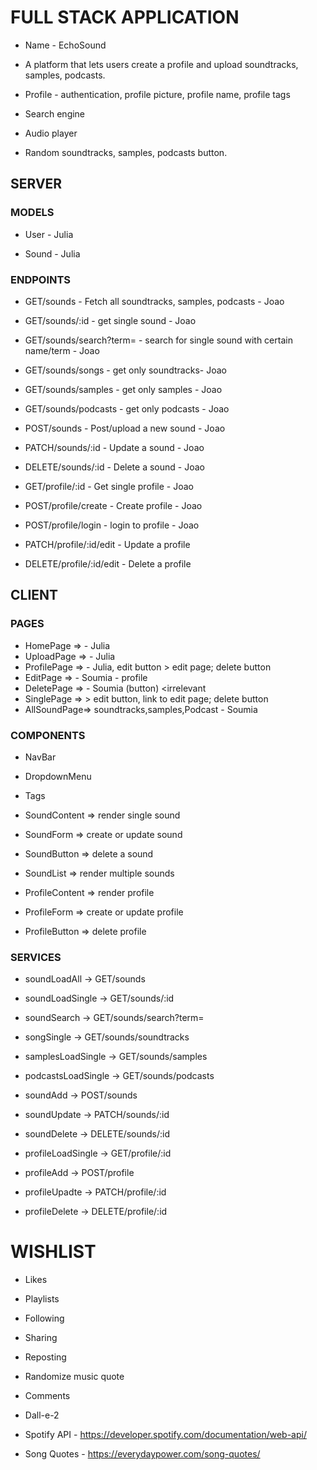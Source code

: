 # FULL STACK APPLICATION

- Name - EchoSound

- A platform that lets users create a profile and upload soundtracks, samples, podcasts.

- Profile - authentication, profile picture, profile name, profile tags
- Search engine
- Audio player
- Random soundtracks, samples, podcasts button.

## SERVER

### MODELS

- User - Julia

- Sound - Julia

### ENDPOINTS

- GET/sounds - Fetch all soundtracks, samples, podcasts - Joao
- GET/sounds/:id - get single sound - Joao
- GET/sounds/search?term= - search for single sound with certain name/term - Joao
- GET/sounds/songs - get only soundtracks- Joao
- GET/sounds/samples - get only samples - Joao
- GET/sounds/podcasts - get only podcasts - Joao
- POST/sounds - Post/upload a new sound - Joao
- PATCH/sounds/:id - Update a sound - Joao
- DELETE/sounds/:id - Delete a sound - Joao

- GET/profile/:id - Get single profile - Joao
- POST/profile/create - Create profile - Joao
- POST/profile/login - login to profile - Joao
- PATCH/profile/:id/edit - Update a profile
- DELETE/profile/:id/edit - Delete a profile

## CLIENT

### PAGES

- HomePage => - Julia
- UploadPage => - Julia
- ProfilePage => - Julia, edit button > edit page; delete button
- EditPage => - Soumia - profile
- DeletePage => - Soumia (button) <irrelevant
- SinglePage => > edit button, link to edit page; delete button
- AllSoundPage=> soundtracks,samples,Podcast - Soumia

### COMPONENTS

- NavBar
- DropdownMenu
- Tags
- SoundContent => render single sound
- SoundForm => create or update sound
- SoundButton => delete a sound
- SoundList => render multiple sounds

- ProfileContent => render profile
- ProfileForm => create or update profile
- ProfileButton => delete profile

### SERVICES

- soundLoadAll -> GET/sounds
- soundLoadSingle -> GET/sounds/:id
- soundSearch -> GET/sounds/search?term=
- songSingle -> GET/sounds/soundtracks
- samplesLoadSingle -> GET/sounds/samples
- podcastsLoadSingle -> GET/sounds/podcasts
- soundAdd -> POST/sounds
- soundUpdate -> PATCH/sounds/:id
- soundDelete -> DELETE/sounds/:id

- profileLoadSingle -> GET/profile/:id
- profileAdd -> POST/profile
- profileUpadte -> PATCH/profile/:id
- profileDelete -> DELETE/profile/:id

# WISHLIST

- Likes
- Playlists
- Following
- Sharing
- Reposting
- Randomize music quote
- Comments
- Dall-e-2

- Spotify API - https://developer.spotify.com/documentation/web-api/
- Song Quotes - https://everydaypower.com/song-quotes/
